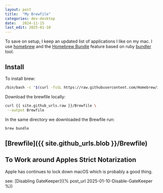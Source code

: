 ```yaml
---
layout: post
title:  "My Brewfile"
categories: dev-desktop
date:   2024-11-15
last_edit: 2025-01-10
---
```


To save on setup, I keep an updated list of applications I like on my mac.  I use [homebrew](https://brew.sh/) and the [Homebrew Bundle](https://github.com/Homebrew/homebrew-bundle) feature based on ruby [bundler](https://bundler.io/) tool.

## Install
To install brew:
```zsh
/bin/bash -c "$(curl -fsSL https://raw.githubusercontent.com/Homebrew/install/HEAD/install.sh)"
```

Download the brewfile locally:
```zsh
curl {{ site.github_urls.raw }}/Brewfile \
 --output Brewfile
```

In the same directory we downloaded the Brewfile run:
```zsh
brew bundle
```

## [Brewfile]({{ site.github_urls.blob }}/Brewfile)

<script src="https://emgithub.com/embed-v2.js?target={{ site.github_urls.blob }}/Brewfile&style=default&type=code&showBorder=on&showLineNumbers=on&showFileMeta=on&showCopy=on"></script>

## To Work around Apples Strict Notarization
Apple has continues to lock down macOS which is probably a good thing.

see: [Disabling GateKeeper]({% post_url 2025-01-10-Disable-GateKeeper %})
